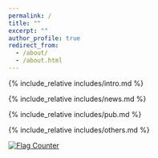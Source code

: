 ```yaml
---
permalink: /
title: ""
excerpt: ""
author_profile: true
redirect_from: 
  - /about/
  - /about.html
---
```


<span class='anchor' id='about-me'></span>
{% include_relative includes/intro.md %}

<!-- If you like the template of this homepage, welcome to star and fork my open-sourced template version [AcadHomepage ![](https://img.shields.io/github/stars/RayeRen/acad-homepage.github.io?style=social)](https://github.com/RayeRen/acad-homepage.github.io). -->

{% include_relative includes/news.md %}

{% include_relative includes/pub.md %}

{% include_relative includes/others.md %}

<!-- {% include_relative includes/honers.md %} -->

<!-- {% include_relative includes/others.md %} -->

<a href="https://info.flagcounter.com/l9Ki"><img src="https://s01.flagcounter.com/map/l9Ki/size_s/txt_000000/border_CCCCCC/pageviews_1/viewers_0/flags_0/" alt="Flag Counter" border="0"></a>